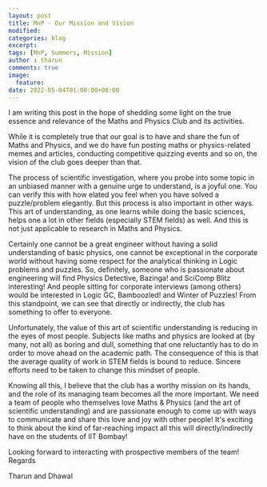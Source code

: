 ```yaml
---
layout: post
title: MnP - Our Mission and Vision
modified:
categories: blog
excerpt:
tags: [MnP, Summers, Mission]
author : tharun
comments: true
image:
  feature:
date: 2022-05-04T01:00:00+00:00
---
```


I am writing this post in the hope of shedding some light on the true essence and relevance of the Maths and Physics Club and its activities.

While it is completely true that our goal is to have and share the fun of Maths and Physics, and we do have fun posting maths or physics-related memes and articles,
conducting competitive quizzing events and so on, the vision of the club goes deeper than that.

The process of scientific investigation, where you probe into some topic in an unbiased manner with a genuine urge to understand, is a joyful one. You can verify
this with how elated you feel when you have solved a puzzle/problem elegantly. But this process is also important in other ways. This art of understanding, as one learns
while doing the basic sciences, helps one a lot in other fields (especially STEM fields) as well. And this is not just applicable to research in Maths and Physics.

Certainly one cannot be a great engineer without having a solid understanding of basic physics, one cannot be exceptional in the corporate world without having
some respect for the analytical thinking in Logic problems and puzzles. So, definitely, someone who is passionate about engineering will find Physics Detective, Bazinga!
and SciComp Blitz interesting! And people sitting for corporate interviews (among others) would be interested in Logic GC, Bamboozled! and Winter of Puzzles!
From this standpoint, we can see that directly or indirectly, the club has something to offer to everyone.

Unfortunately, the value of this art of scientific understanding is reducing in the eyes of most people. Subjects like maths and physics are looked at (by many, not all)
as boring and dull, something that one reluctantly has to do in order to move ahead on the academic path. The consequence of this is that the average quality of work in
STEM fields is bound to reduce. Sincere efforts need to be taken to change this mindset of people.

Knowing all this, I believe that the club has a worthy mission on its hands, and the role of its managing team becomes all the more important. We need a team of people
who themselves love Maths & Physics (and the art of scientific understanding) and are passionate enough to come up with ways to communicate and share this love and joy
with other people! It's exciting to think about the kind of far-reaching impact all this will directly/indirectly have on the students of IIT Bombay!

Looking forward to interacting with prospective members of the team! Regards

Tharun and Dhawal

